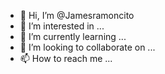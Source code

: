 - 👋 Hi, I’m @Jamesramoncito
- 👀 I’m interested in ...
- 🌱 I’m currently learning ...
- 💞️ I’m looking to collaborate on ...
- 📫 How to reach me ...

<!---
Jamesramoncito/Jamesramoncito is a ✨ special ✨ repository because its `README.md` (this file) appears on your GitHub profile.
You can click the Preview link to take a look at your changes.
--->
